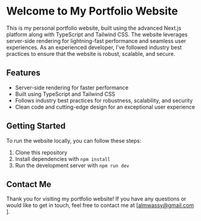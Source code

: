 # Welcome to My Portfolio Website

This is my personal portfolio website, built using the advanced Next.js platform along with TypeScript and Tailwind CSS. The website leverages server-side rendering for lightning-fast performance and seamless user experiences. As an experienced developer, I've followed industry best practices to ensure that the website is robust, scalable, and secure.

## Features

- Server-side rendering for faster performance
- Built using TypeScript and Tailwind CSS
- Follows industry best practices for robustness, scalability, and security
- Clean code and cutting-edge design for an exceptional user experience

## Getting Started

To run the website locally, you can follow these steps:

1. Clone this repository
2. Install dependencies with `npm install`
3. Run the development server with `npm run dev`

## Contact Me

Thank you for visiting my portfolio website! If you have any questions or would like to get in touch, feel free to contact me at [almwassy@gmail.com    ].
